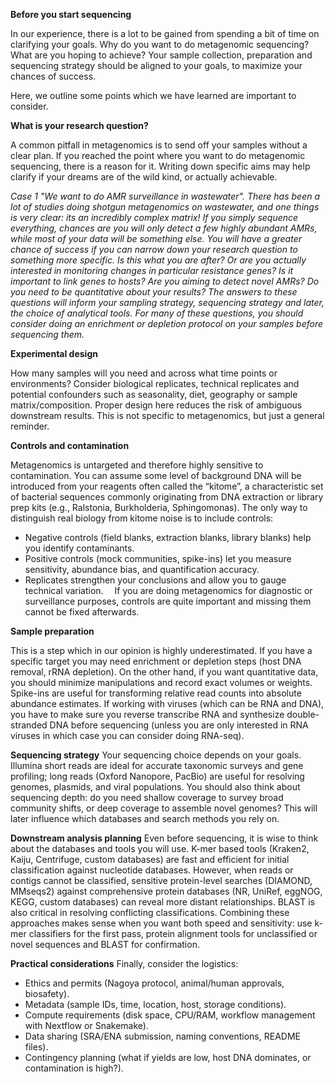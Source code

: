 **Before you start sequencing**

In our experience, there is a lot to be gained from spending a bit of time on clarifying your goals. Why do you want to do metagenomic sequencing? What are you hoping to achieve? Your sample collection, preparation and sequencing strategy should be aligned to your goals, to maximize your chances of success. 

Here, we outline some points which we have learned are important to consider.

**What is your research question?**

A common pitfall in metagenomics is to send off your samples without a clear plan. If you reached the point where you want to do metagenomic sequencing, there is a reason for it. Writing down specific aims may help clarify if your dreams are of the wild kind, or actually achievable.

_Case 1 "We want to do AMR surveillance in wastewater"._
_There has been a lot of studies doing shotgun metagenomics on wastewater, and one things is very clear: its an incredibly complex matrix! If you simply sequence everything, chances are you will only detect a few highly abundant AMRs, while most of your data will be something else. You will have a greater chance of success if you can narrow down your research question to something more specific. Is this what you are after? Or are you actually interested in monitoring changes in particular resistance genes? Is it important to link genes to hosts? Are you aiming to detect novel AMRs? Do you need to be quantitative about your results? The answers to these questions will inform your sampling strategy, sequencing strategy and later, the choice of analytical tools. For many of these questions, you should consider doing an enrichment or depletion protocol on your samples before sequencing them._

**Experimental design**

How many samples will you need and across what time points or environments? Consider biological replicates, technical replicates and potential confounders such as seasonality, diet, geography or sample matrix/composition. Proper design here reduces the risk of ambiguous downstream results. This is not specific to metagenomics, but just a general reminder.

**Controls and contamination**

Metagenomics is untargeted and therefore highly sensitive to contamination. You can assume some level of background DNA will be introduced from your reagents often called the “kitome”, a characteristic set of bacterial sequences commonly originating from DNA extraction or library prep kits (e.g., Ralstonia, Burkholderia, Sphingomonas). The only way to distinguish real biology from kitome noise is to include controls:
-	Negative controls (field blanks, extraction blanks, library blanks) help you identify contaminants.
-	Positive controls (mock communities, spike-ins) let you measure sensitivity, abundance bias, and quantification accuracy.
-	Replicates strengthen your conclusions and allow you to gauge technical variation. 
If you are doing metagenomics for diagnostic or surveillance purposes, controls are quite important and missing them cannot be fixed afterwards.

**Sample preparation**

This is a step which in our opinion is highly underestimated. If you have a specific target you may need enrichment or depletion steps (host DNA removal, rRNA depletion). On the other hand, if you want quantitative data, you should minimize manipulations and record exact volumes or weights. Spike-ins are useful for transforming relative read counts into absolute abundance estimates. If working with viruses (which can be RNA and DNA), you have to make sure you reverse transcribe RNA and synthesize double-stranded DNA before sequencing (unless you are only interested in RNA viruses in which case you can consider doing RNA-seq). 

**Sequencing strategy**
Your sequencing choice depends on your goals. Illumina short reads are ideal for accurate taxonomic surveys and gene profiling; long reads (Oxford Nanopore, PacBio) are useful for resolving genomes, plasmids, and viral populations. You should also think about sequencing depth: do you need shallow coverage to survey broad community shifts, or deep coverage to assemble novel genomes? This will later influence which databases and search methods you rely on.

**Downstream analysis planning**
Even before sequencing, it is wise to think about the databases and tools you will use. K-mer based tools (Kraken2, Kaiju, Centrifuge, custom databases) are fast and efficient for initial classification against nucleotide databases. However, when reads or contigs cannot be classified, sensitive protein-level searches (DIAMOND, MMseqs2) against comprehensive protein databases (NR, UniRef, eggNOG, KEGG, custom databases) can reveal more distant relationships. BLAST is also critical in resolving conflicting classifications. Combining these approaches makes sense when you want both speed and sensitivity: use k-mer classifiers for the first pass, protein alignment tools for unclassified or novel sequences and BLAST for confirmation.

**Practical considerations**
Finally, consider the logistics:
-	Ethics and permits (Nagoya protocol, animal/human approvals, biosafety).
-	Metadata (sample IDs, time, location, host, storage conditions).
-	Compute requirements (disk space, CPU/RAM, workflow management with Nextflow or Snakemake).
-	Data sharing (SRA/ENA submission, naming conventions, README files).
-	Contingency planning (what if yields are low, host DNA dominates, or contamination is high?).

